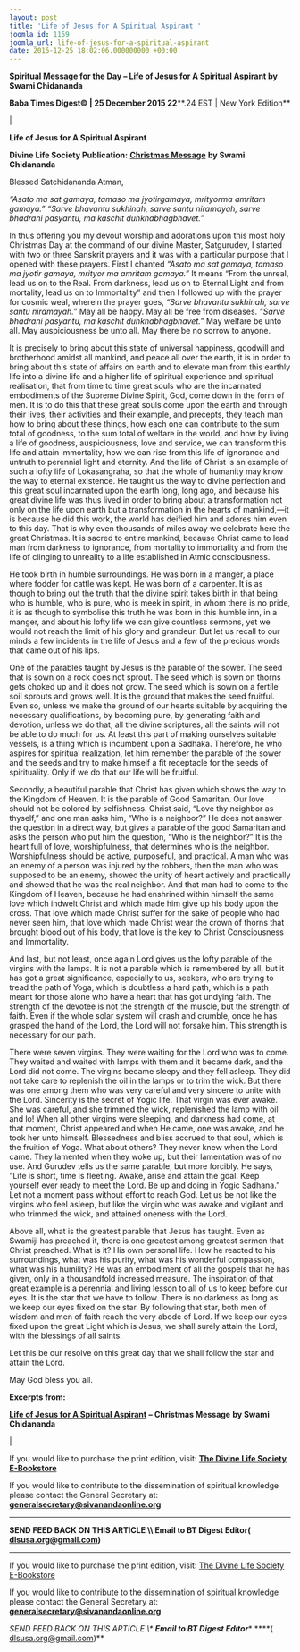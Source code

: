 ```yaml
---
layout: post
title: 'Life of Jesus for A Spiritual Aspirant '
joomla_id: 1159
joomla_url: life-of-jesus-for-a-spiritual-aspirant
date: 2015-12-25 18:02:06.000000000 +00:00
---
```

  

















































**Spiritual Message for the Day – Life of Jesus for A Spiritual Aspirant by Swami Chidananda**

 **Baba Times Digest© | 25 December 2015 22****.24 EST | New York Edition**

| 

**Life of Jesus for A Spiritual Aspirant**

**Divine Life Society Publication:** [**Christmas Message**](http://www.dlshq.org/download/jesus_teach.htm#_VPID_81) **by Swami Chidananda**

Blessed Satchidananda Atman,

_“Asato ma sat gamaya, tamaso ma jyotirgamaya, mrityorma amritam gamaya.” “Sarve bhavantu sukhinah, sarve santu niramayah, sarve bhadrani pasyantu, ma kaschit duhkhabhagbhavet.”_



In thus offering you my devout worship and adorations upon this most holy Christmas Day at the command of our divine Master, Satgurudev, I started with two or three Sanskrit prayers and it was with a particular purpose that I opened with these prayers. First I chanted _“Asato ma sat gamaya, tamaso ma jyotir gamaya, mrityor ma amritam gamaya.”_ It means “From the unreal, lead us on to the Real. From darkness, lead us on to Eternal Light and from mortality, lead us on to Immortality” and then I followed up with the prayer for cosmic weal, wherein the prayer goes, _“Sarve bhavantu sukhinah, sarve santu niramayah.”_ May all be happy. May all be free from diseases. _“Sarve bhadrani pasyantu, ma kaschit duhkhabhagbhavet.”_ May welfare be unto all. May auspiciousness be unto all. May there be no sorrow to anyone.

It is precisely to bring about this state of universal happiness, goodwill and brotherhood amidst all mankind, and peace all over the earth, it is in order to bring about this state of affairs on earth and to elevate man from this earthly life into a divine life and a higher life of spiritual experience and spiritual realisation, that from time to time great souls who are the incarnated embodiments of the Supreme Divine Spirit, God, come down in the form of men. It is to do this that these great souls come upon the earth and through their lives, their activities and their example, and precepts, they teach man how to bring about these things, how each one can contribute to the sum total of goodness, to the sum total of welfare in the world, and how by living a life of goodness, auspiciousness, love and service, we can transform this life and attain immortality, how we can rise from this life of ignorance and untruth to perennial light and eternity. And the life of Christ is an example of such a lofty life of Lokasangraha, so that the whole of humanity may know the way to eternal existence. He taught us the way to divine perfection and this great soul incarnated upon the earth long, long ago, and because his great divine life was thus lived in order to bring about a transformation not only on the life upon earth but a transformation in the hearts of mankind,—it is because he did this work, the world has deified him and adores him even to this day. That is why even thousands of miles away we celebrate here the great Christmas. It is sacred to entire mankind, because Christ came to lead man from darkness to ignorance, from mortality to immortality and from the life of clinging to unreality to a life established in Atmic consciousness.

He took birth in humble surroundings. He was born in a manger, a place where fodder for cattle was kept. He was born of a carpenter. It is as though to bring out the truth that the divine spirit takes birth in that being who is humble, who is pure, who is meek in spirit, in whom there is no pride, it is as though to symbolise this truth he was born in this humble inn, in a manger, and about his lofty life we can give countless sermons, yet we would not reach the limit of his glory and grandeur. But let us recall to our minds a few incidents in the life of Jesus and a few of the precious words that came out of his lips.

One of the parables taught by Jesus is the parable of the sower. The seed that is sown on a rock does not sprout. The seed which is sown on thorns gets choked up and it does not grow. The seed which is sown on a fertile soil sprouts and grows well. It is the ground that makes the seed fruitful. Even so, unless we make the ground of our hearts suitable by acquiring the necessary qualifications, by becoming pure, by generating faith and devotion, unless we do that, all the divine scriptures, all the saints will not be able to do much for us. At least this part of making ourselves suitable vessels, is a thing which is incumbent upon a Sadhaka. Therefore, he who aspires for spiritual realization, let him remember the parable of the sower and the seeds and try to make himself a fit receptacle for the seeds of spirituality. Only if we do that our life will be fruitful.

Secondly, a beautiful parable that Christ has given which shows the way to the Kingdom of Heaven. It is the parable of Good Samaritan. Our love should not be colored by selfishness. Christ said, “Love thy neighbor as thyself,” and one man asks him, “Who is a neighbor?” He does not answer the question in a direct way, but gives a parable of the good Samaritan and asks the person who put him the question, “Who is the neighbor?” It is the heart full of love, worshipfulness, that determines who is the neighbor. Worshipfulness should be active, purposeful, and practical. A man who was an enemy of a person was injured by the robbers, then the man who was supposed to be an enemy, showed the unity of heart actively and practically and showed that he was the real neighbor. And that man had to come to the Kingdom of Heaven, because he had enshrined within himself the same love which indwelt Christ and which made him give up his body upon the cross. That love which made Christ suffer for the sake of people who had never seen him, that love which made Christ wear the crown of thorns that brought blood out of his body, that love is the key to Christ Consciousness and Immortality.

And last, but not least, once again Lord gives us the lofty parable of the virgins with the lamps. It is not a parable which is remembered by all, but it has got a great significance, especially to us, seekers, who are trying to tread the path of Yoga, which is doubtless a hard path, which is a path meant for those alone who have a heart that has got undying faith. The strength of the devotee is not the strength of the muscle, but the strength of faith. Even if the whole solar system will crash and crumble, once he has grasped the hand of the Lord, the Lord will not forsake him. This strength is necessary for our path.

There were seven virgins. They were waiting for the Lord who was to come. They waited and waited with lamps with them and it became dark, and the Lord did not come. The virgins became sleepy and they fell asleep. They did not take care to replenish the oil in the lamps or to trim the wick. But there was one among them who was very careful and very sincere to unite with the Lord. Sincerity is the secret of Yogic life. That virgin was ever awake. She was careful, and she trimmed the wick, replenished the lamp with oil and lo! When all other virgins were sleeping, and darkness had come, at that moment, Christ appeared and when He came, one was awake, and he took her unto himself. Blessedness and bliss accrued to that soul, which is the fruition of Yoga. What about others? They never knew when the Lord came. They lamented when they woke up, but their lamentation was of no use. And Gurudev tells us the same parable, but more forcibly. He says, “Life is short, time is fleeting. Awake, arise and attain the goal. Keep yourself ever ready to meet the Lord. Be up and doing in Yogic Sadhana.” Let not a moment pass without effort to reach God. Let us be not like the virgins who feel asleep, but like the virgin who was awake and vigilant and who trimmed the wick, and attained oneness with the Lord.

Above all, what is the greatest parable that Jesus has taught. Even as Swamiji has preached it, there is one greatest among greatest sermon that Christ preached. What is it? His own personal life. How he reacted to his surroundings, what was his purity, what was his wonderful compassion, what was his humility? He was an embodiment of all the gospels that he has given, only in a thousandfold increased measure. The inspiration of that great example is a perennial and living lesson to all of us to keep before our eyes. It is the star that we have to follow. There is no darkness as long as we keep our eyes fixed on the star. By following that star, both men of wisdom and men of faith reach the very abode of Lord. If we keep our eyes fixed upon the great Light which is Jesus, we shall surely attain the Lord, with the blessings of all saints.

Let this be our resolve on this great day that we shall follow the star and attain the Lord.

May God bless you all.

**Excerpts from:**



[**Life of Jesus for A Spiritual Aspirant**](http://www.dlshq.org/download/jesus_teach.htm#_VPID_81) **– Christmas Message**  **by Swami Chidananda**

 |



If you would like to purchase the print edition, visit: **[The Divine Life Society E-Bookstore](http://www.dlshq.org/download/download.htm)**

If you would like to contribute to the dissemination of spiritual knowledge please contact the General Secretary at: [](mailto:%20%3Cscript%20type=%27text/javascript%27%3E%20%3C%21--%20var%20prefix%20=%20%27ma%27%20+%20%27il%27%20+%20%27to%27;%20var%20path%20=%20%27hr%27%20+%20%27ef%27%20+%20%27=%27;%20var%20addy57016%20=%20%27generalsecretary%27%20+%20%27@%27;%20addy57016%20=%20addy57016%20+%20%27sivanandaonline%27%20+%20%27.%27%20+%20%27org%27;%20document.write%28%27%3Ca%20%27%20+%20path%20+%20%27%5C%27%27%20+%20prefix%20+%20%27:%27%20+%20addy57016%20+%20%27%5C%27%3E%27%29;%20document.write%28addy57016%29;%20document.write%28%27%3C%5C/a%3E%27%29;%20//--%3E%5Cn%20%3C/script%3E%3Cscript%20type=%27text/javascript%27%3E%20%3C%21--%20document.write%28%27%3Cspan%20style=%5C%27display:%20none;%5C%27%3E%27%29;%20//--%3E%20%3C/script%3EThis%20email%20address%20is%20being%20protected%20from%20spambots.%20You%20need%20JavaScript%20enabled%20to%20view%20it.%20%3Cscript%20type=%27text/javascript%27%3E%20%3C%21--%20document.write%28%27%3C/%27%29;%20document.write%28%27span%3E%27%29;%20//--%3E%20%3C/script%3E?subject=Contribution%20to%20Dissemination%20of%20Spiritual%20Knowledge) **generalsecretary@sivanandaonline.org**

****

**SEND FEED BACK ON THIS ARTICLE \\\ Email to BT Digest Editor[](mailto:%20%3Cscript%20type=%27text/javascript%27%3E%20%3C%21--%20var%20prefix%20=%20%27ma%27%20+%20%27il%27%20+%20%27to%27;%20var%20path%20=%20%27hr%27%20+%20%27ef%27%20+%20%27=%27;%20var%20addy72654%20=%20%27dlsusa.org%27%20+%20%27@%27;%20addy72654%20=%20addy72654%20+%20%27gmail%27%20+%20%27.%27%20+%20%27com%27;%20document.write%28%27%3Ca%20%27%20+%20path%20+%20%27%5C%27%27%20+%20prefix%20+%20%27:%27%20+%20addy72654%20+%20%27%5C%27%3E%27%29;%20document.write%28addy72654%29;%20document.write%28%27%3C%5C/a%3E%27%29;%20//--%3E%5Cn%20%3C/script%3E%3Cscript%20type=%27text/javascript%27%3E%20%3C%21--%20document.write%28%27%3Cspan%20style=%5C%27display:%20none;%5C%27%3E%27%29;%20//--%3E%20%3C/script%3EThis%20email%20address%20is%20being%20protected%20from%20spambots.%20You%20need%20JavaScript%20enabled%20to%20view%20it.%20%3Cscript%20type=%27text/javascript%27%3E%20%3C%21--%20document.write%28%27%3C/%27%29;%20document.write%28%27span%3E%27%29;%20//--%3E%20%3C/script%3E?subject=DLS%20Posts)( [dlsusa.org@gmail.com](mailto:dlsusa.org@gmail.com))**



* * *



  

If you would like to purchase the print edition, visit: [The Divine Life Society E-Bookstore](http://www.dlshq.org/download/download.htm)

If you would like to contribute to the dissemination of spiritual knowledge please contact the General Secretary at: **[generalsecretary@sivanandaonline.org](mailto:generalsecretary@sivanandaonline.org)**

**SEND FEED BACK ON THIS ARTICLE \\\**  **Email to BT Digest Editor**** [](mailto:%20%3Cscript%20type=%27text/javascript%27%3E%20%3C%21--%20var%20prefix%20=%20%27ma%27%20+%20%27il%27%20+%20%27to%27;%20var%20path%20=%20%27hr%27%20+%20%27ef%27%20+%20%27=%27;%20var%20addy72654%20=%20%27dlsusa.org%27%20+%20%27@%27;%20addy72654%20=%20addy72654%20+%20%27gmail%27%20+%20%27.%27%20+%20%27com%27;%20document.write%28%27%3Ca%20%27%20+%20path%20+%20%27%5C%27%27%20+%20prefix%20+%20%27:%27%20+%20addy72654%20+%20%27%5C%27%3E%27%29;%20document.write%28addy72654%29;%20document.write%28%27%3C%5C/a%3E%27%29;%20//--%3E%5Cn%20%3C/script%3E%3Cscript%20type=%27text/javascript%27%3E%20%3C%21--%20document.write%28%27%3Cspan%20style=%5C%27display:%20none;%5C%27%3E%27%29;%20//--%3E%20%3C/script%3EThis%20email%20address%20is%20being%20protected%20from%20spambots.%20You%20need%20JavaScript%20enabled%20to%20view%20it.%20%3Cscript%20type=%27text/javascript%27%3E%20%3C%21--%20document.write%28%27%3C/%27%29;%20document.write%28%27span%3E%27%29;%20//--%3E%20%3C/script%3E?subject=DLS%20Posts)****( [dlsusa.org@gmail.com](mailto:dlsusa.org@gmail.com))**  
